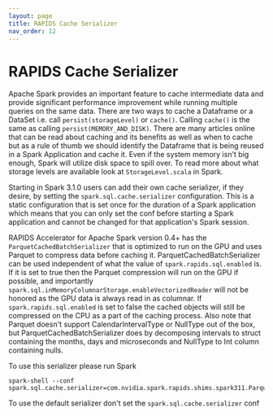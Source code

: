 ```yaml
---
layout: page
title: RAPIDS Cache Serializer
nav_order: 12
---
```

# RAPIDS Cache Serializer  
  Apache Spark provides an important feature to cache intermediate data and provide
  significant performance improvement while running multiple queries on the same data. There
  are two ways to cache a Dataframe or a DataSet i.e. call `persist(storageLevel)` or
  `cache()`. Calling `cache()` is the same as calling `persist(MEMORY_AND_DISK)`. There are
  many articles online that can be read about caching and its benefits as well as when to
  cache but as a rule of thumb we should identify the Dataframe that is being reused in a
  Spark Application and cache it. Even if the system memory isn't big enough, Spark will
  utilize disk space to spill over. To read more about what storage levels are available look
  at `StorageLevel.scala` in Spark.

  Starting in Spark 3.1.0 users can add their own cache serializer, if they desire, by
  setting the `spark.sql.cache.serializer` configuration. This is a static configuration
  that is set once for the duration of a Spark application which means that you can only set the conf
  before starting a Spark application and cannot be changed for that application's Spark
  session.

  RAPIDS Accelerator for Apache Spark version 0.4+ has the `ParquetCachedBatchSerializer`
  that is optimized to run on the GPU and uses Parquet to compress data before caching it.
  ParquetCachedBatchSerializer can be used independent of what the value of
  `spark.rapids.sql.enabled` is. If it is set to true then the Parquet compression will run
  on the GPU if possible, and importantly
  `spark.sql.inMemoryColumnarStorage.enableVectorizedReader` will not be honored as the GPU
  data is always read in as columnar. If `spark.rapids.sql.enabled` is set to false
  the cached objects will still be compressed on the CPU as a part of the caching process.
  Also note that Parquet doesn't support CalendarIntervalType or NullType out of the box, but
  ParquetCachedBatchSerializer does by decomposing intervals to struct containing the
  months, days and microseconds and NullType to Int column containing nulls.

  To use this serializer please run Spark
  ```
  spark-shell --conf spark.sql.cache.serializer=com.nvidia.spark.rapids.shims.spark311.ParquetCachedBatchSerializer"
  ```
  To use the default serializer don't set the `spark.sql.cache.serializer` conf